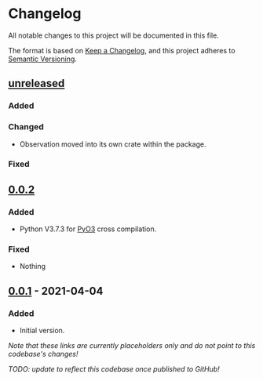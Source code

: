 # Changelog

All notable changes to this project will be documented in this file.

The format is based on [Keep a Changelog](https://keepachangelog.com/en/1.0.0/),
and this project adheres to [Semantic Versioning](https://semver.org/spec/v2.0.0.html).

## [unreleased]

### Added

### Changed

- Observation moved into its own crate within the package.

### Fixed

## [0.0.2]

### Added

- Python V3.7.3 for [PyO3](https://pyo3.rs/) cross compilation.

### Fixed

- Nothing

## [0.0.1] - 2021-04-04

### Added

- Initial version.

_Note that these links are currently placeholders only and do not point to this_
_codebase's changes!_

_TODO: update to reflect this codebase once published to GitHub!_

[unreleased]: https://github.com/solimike/raspberry-cross/compare/v0.0.2...HEAD
[0.0.2]: https://github.com/solimike/raspberry-cross/compare/v0.0.1...v0.0.2
[0.0.1]: https://github.com/solimike/raspberry-cross/releases/tag/v0.0.1
